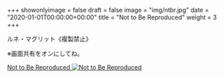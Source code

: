 +++
showonlyimage = false
draft = false
image = "img/ntbr.jpg"
date = "2020-01-01T00:00:00+00:00"
title = "Not to Be Reproduced"
weight = 3
+++

ルネ・マグリット《複製禁止》

<!--more-->

※画面共有をオンにしてね。

[Not to Be Reproduced
![Not to Be Reproduced][1]
](https://kurehajime.github.io/ntbr/)


[1]: https://user-images.githubusercontent.com/4569916/103395455-af567a80-4b71-11eb-9fb0-3dd0f7af9761.png